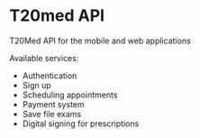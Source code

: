 # T20med API
T20Med API for the mobile and web applications


Available services:

- Authentication
- Sign up
- Scheduling appointments
- Payment system
- Save file exams
- Digital signing for prescriptions